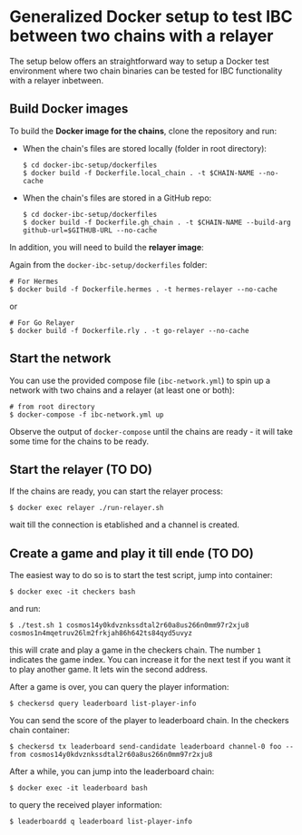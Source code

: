 # Generalized Docker setup to test IBC between two chains with a relayer

The setup below offers an straightforward way to setup a Docker test environment where two chain binaries can be tested for IBC functionality with a relayer inbetween.

## Build Docker images

To build the **Docker image for the chains**, clone the repository and run:

- When the chain's files are stored locally (folder in root directory):
    ```
    $ cd docker-ibc-setup/dockerfiles
    $ docker build -f Dockerfile.local_chain . -t $CHAIN-NAME --no-cache
    ```
- When the chain's files are stored in a GitHub repo:
    ```
    $ cd docker-ibc-setup/dockerfiles
    $ docker build -f Dockerfile.gh_chain . -t $CHAIN-NAME --build-arg github-url=$GITHUB-URL --no-cache
    ```

In addition, you will need to build the **relayer image**:

Again from the `docker-ibc-setup/dockerfiles` folder:
```
# For Hermes
$ docker build -f Dockerfile.hermes . -t hermes-relayer --no-cache
```
or
```
# For Go Relayer
$ docker build -f Dockerfile.rly . -t go-relayer --no-cache
```

## Start the network

You can use the provided compose file (`ibc-network.yml`) to spin up a network with two chains and a relayer (at least one or both):

```
# from root directory
$ docker-compose -f ibc-network.yml up
```

Observe the output of `docker-compose` until the chains are ready - it will take some time for the chains to be ready. 

## Start the relayer (TO DO)

If the chains are ready, you can start the relayer process:

```
$ docker exec relayer ./run-relayer.sh 
```

wait till the connection is etablished and a channel is created. 

## Create a game and play it till ende (TO DO)

The easiest way to do so is to start the test script, jump into container:

```
$ docker exec -it checkers bash
```

and run:

```
$ ./test.sh 1 cosmos14y0kdvznkssdtal2r60a8us266n0mm97r2xju8 cosmos1n4mqetruv26lm2frkjah86h642ts84qyd5uvyz
```

this will crate and play a game in the checkers chain. The number `1` indicates the game index. You can increase it for the next test if you want it to play another game. It lets win the second address.

After a game is over, you can query the player information:

```
$ checkersd query leaderboard list-player-info
```

You can send the score of the player to leaderboard chain. In the checkers chain container:

```
$ checkersd tx leaderboard send-candidate leaderboard channel-0 foo --from cosmos14y0kdvznkssdtal2r60a8us266n0mm97r2xju8
```

After a while, you can jump into the leaderboard chain:

```
$ docker exec -it leaderboard bash
```

to query the received player information:

```
$ leaderboardd q leaderboard list-player-info
```

